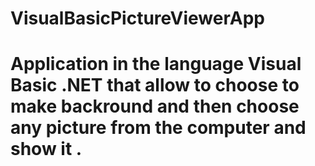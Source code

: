 # VisualBasicPictureViewerApp
# Application in the language Visual Basic .NET that allow  to choose to make  backround and then choose any  picture  from the computer and  show it .
